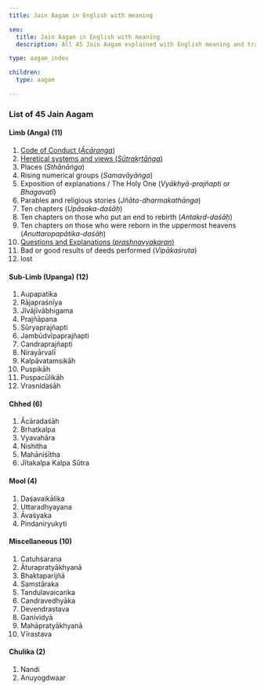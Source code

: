 ```yaml
---
title: Jain Aagam in English with meaning

seo:
  title: Jain Aagam in English with meaning
  description: All 45 Jain Aagam explained with English meaning and translation. Read Jainism supreme scriptures and religious literature for free.

type: aagam_index

children:
  type: aagam

---
```


### List of 45 Jain Aagam

#### Limb (Anga) (11)

1. [Code of Conduct (_Ācāranga_)](/acharanga)
2. [Heretical systems and views (_Sūtrakṛtāṅga_)](/sutrakritanga)
3. Places (_Sthānāṅga_)
4. Rising numerical groups (_Samavāyāṅga_)
5. Exposition of explanations / The Holy One (_Vyākhyā-prajñapti_ or _Bhagavatī_)
6. Parables and religious stories (_Jñāta-dharmakathānga_)
7. Ten chapters (_Upāsaka-daśāḥ_)
8. Ten chapters on those who put an end to rebirth (_Antakṛd-daśāḥ_)
9. Ten chapters on those who were reborn in the uppermost heavens (_Anuttaropapātika-daśāḥ_)
10. [Questions and Explanations (_prashnavyakaran_)](/prashnavyakaran)
11. Bad or good results of deeds performed (_Vipākaśruta_)
12. lost
   
<!-- 3. [स्थानांग](/sthananga)
1. [समवायांग](/samavayanga)
2. [भगवती-(व्याख्या-प्रज्ञप्ति)]
3. [ज्ञातधर्मकथा]
4. [उपासक-दशः]
5. [अनोत्तर]
6.  [[अनोत्तर-उपपातिका](/anuttarovavai)]
7.  
8.  [12th lost forever - so not counted in 45 aagam -->

#### Sub-Limb (Upanga) (12)

<div class="flex-grandchild">

1. Aupapatika
2. Rājapraśnīya
3. Jīvājīvābhigama
4. Prajñāpana
5. Sūryaprajñapti
6. Jambūdvīpaprajñapti
7. Candraprajñapti
8. Nirayārvalī
9. Kalpāvatamsikāh
10. Puspikāh
11. Puspacūlikāh
12. Vrasnidaśāh

</div>

#### Chhed (6)

<div class="flex-grandchild">

1. Ācāradaśāh
2. Brhatkalpa
3. Vyavahāra
4. Nishitha
5. Mahāniśītha
6. Jītakalpa
Kalpa Sūtra

</div>

#### Mool (4)

<div class="flex-grandchild">

1. Daśavaikālika
2. Uttaradhyayana
3. Āvaśyaka
4. Pindaniryukyti

</div>

#### Miscellaneous (10)

<div class="flex-grandchild">

1. Catuhśarana
2. Āturapratyākhyanā
3. Bhaktaparijñā
4. Samstāraka
5. Tandulavaicarika
6. Candravedhyāka
7. Devendrastava
8. Ganividyā
9. Mahāpratyākhyanā
10. Vīrastava

</div>


#### Chulika (2)

<div class="flex-grandchild">

1. Nandi
2. Anuyogdwaar

</div>